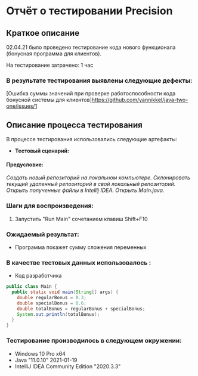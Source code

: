 # Отчёт о тестировании Precision
## Краткое описание
02.04.21 было проведено тестирование кода нового функционала (бонусная программа для клиентов).

На тестирование затрачено: 1 час

### В результате тестирования выявлены следующие дефекты:

[Ошибка суммы значений при проверке работоспособности кода бонусной системы для клиентов]https://github.com/yannikkel/java-two-one/issues/1



## Описание процесса тестирования

В процессе тестирования использовались следующие артефакты:

- **Тестовый сценарий:**

#### Предусловие: 
*Создать новый репозиторий на локальном компьютере. Склонировать текущий удаленный репозиторий в свой локальный репозиторий. Открыть полученные файлы в Intellij IDEA. Открыть Main.java.*

### Шаги для воспроизведения:

1. Запустить "Run Main" сочетанием клавиш Shift+F10

### Ожидаемый результат:

* Программа покажет сумму сложения переменных

### В качестве тестовых данных использовалось :

* Код разработчика

```java
public class Main {
  public static void main(String[] args) {
    double regularBonus = 0.3;
    double specialBonus = 0.6;
    double totalBonus = regularBonus + specialBonus;
    System.out.println(totalBonus);
  }
} 

```


### Тестирование производилось в следующем окружении:

* Windows 10 Pro x64
* Java "11.0.10" 2021-01-19
* IntelliJ IDEA Community Edition "2020.3.3"